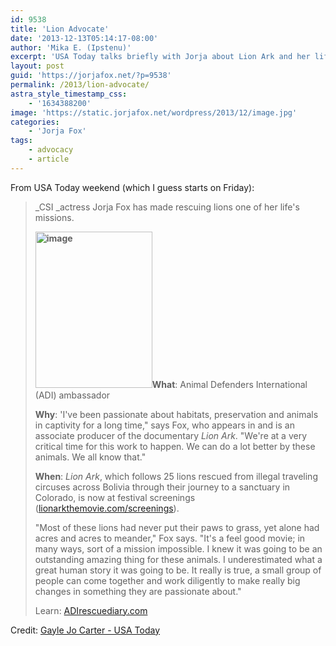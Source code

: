 ```yaml
---
id: 9538
title: 'Lion Advocate'
date: '2013-12-13T05:14:17-08:00'
author: 'Mika E. (Ipstenu)'
excerpt: 'USA Today talks briefly with Jorja about Lion Ark and her life''s mission.'
layout: post
guid: 'https://jorjafox.net/?p=9538'
permalink: /2013/lion-advocate/
astra_style_timestamp_css:
    - '1634388200'
image: 'https://static.jorjafox.net/wordpress/2013/12/image.jpg'
categories:
    - 'Jorja Fox'
tags:
    - advocacy
    - article
---
```


From USA Today weekend (which I guess starts on Friday):
<blockquote>_CSI _actress Jorja Fox has made rescuing lions one of her life's missions.

**<img class="alignleft size-medium wp-image-9543" alt="image" src="//static.jorjafox.net/wordpress/2013/12/image.jpg" width="187" height="250" />What**: Animal Defenders International (ADI) ambassador

**Why**: 'I've been passionate about habitats, preservation and animals in captivity for a long time," says Fox, who appears in and is an associate producer of the documentary _Lion Ark_. "We're at a very critical time for this work to happen. We can do a lot better by these animals. We all know that."

**When**: _Lion Ark_, which follows 25 lions rescued from illegal traveling circuses across Bolivia through their journey to a sanctuary in Colorado, is now at festival screenings (<a title="http://www.lionarkthemovie.com/screenings/" href="http://www.lionarkthemovie.com/screenings/">lionarkthemovie.com/screenings</a>).

"Most of these lions had never put their paws to grass, yet alone had acres and acres to meander," Fox says. "It's a feel good movie; in many ways, sort of a mission impossible. I knew it was going to be an outstanding amazing thing for these animals. I underestimated what a great human story it was going to be. It really is true, a small group of people can come together and work diligently to make really big changes in something they are passionate about."

Learn: <a title="http://adirescuediary.com/" href="http://adirescuediary.com/">ADIrescuediary.com</a></blockquote>
Credit: <a href="http://www.usatoday.com/story/life/weekend/entertainment/2013/12/13/cause-celeb-jorja-fox-investigates-lion-rescue/4003625/">Gayle Jo Carter - USA Today</a>

